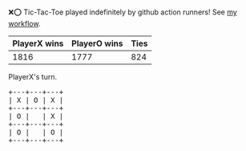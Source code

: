 :x::o: Tic-Tac-Toe played indefinitely by github action runners! See [my workflow](.github/workflows/play.yaml).

|PlayerX wins|PlayerO wins|Ties|
|-|-|-|
|1816|1777|824|

PlayerX's turn.

<pre>
+---+---+---+
| X | O | X |
+---+---+---+
| O |   | X |
+---+---+---+
| O |   | O |
+---+---+---+
</pre>